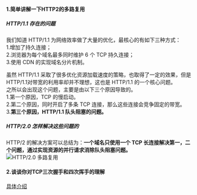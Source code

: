 #### 1.简单讲解一下HTTP2的多路复用   
##### HTTP/1.1 存在的问题   
我们知道 HTTP/1.1 为网络效率做了大量的优化，最核心的有如下三种方式：   
  1.增加了持久连接；   
  2.浏览器为每个域名最多同时维护 6 个 TCP 持久连接；   
  3.使用 CDN 的实现域名分片机制。 
  
虽然 HTTP/1.1 采取了很多优化资源加载速度的策略，也取得了一定的效果，但是 HTTP/1.1对带宽的利用率却并不理想，这也是 HTTP/1.1 的一个核心问题。   
之所以会出现这个问题，主要是由以下三个原因导致的。   
  1.第一个原因，TCP 的慢启动。     
  2.第二个原因，同时开启了多条 TCP 连接，那么这些连接会竞争固定的带宽。   
  3.**第三个原因，HTTP/1.1 队头阻塞的问题。**     
      
##### HTTP/2.0 怎样解决这些问题的   
HTTP/2 的解决方案可以总结为：**一个域名只使用一个 TCP 长连接解决第一，二个问题，通过实现资源的并行请求消除队头阻塞问题。**   
![HTTP/2.0 多路复用](https://s1.ax1x.com/2020/03/15/83QLbd.jpg)

#### 2.谈谈你对TCP三次握手和四次挥手的理解   
[具体介绍](https://juejin.im/post/5d9c284b518825095879e7a5)   
